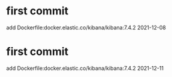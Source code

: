 # first commit
add Dockerfile:docker.elastic.co/kibana/kibana:7.4.2 2021-12-08
# first commit
add Dockerfile:docker.elastic.co/kibana/kibana:7.4.2 2021-12-11
